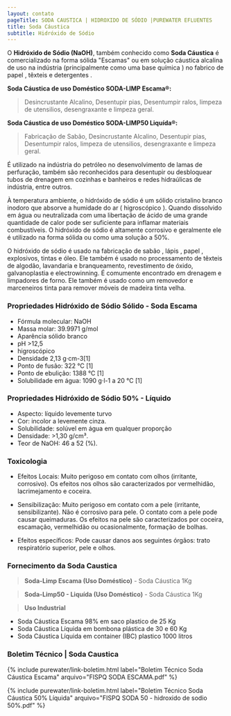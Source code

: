 ```yaml
---
layout: contato
pageTitle: SODA CAUSTICA | HIDROXIDO DE SÓDIO |PUREWATER EFLUENTES
title: Soda Cáustica
subtitle: Hidróxido de Sódio 
---
```


O **Hidróxido de Sódio (NaOH)**, também conhecido como **Soda Cáustica** é comercializado na forma sólida "Escamas" ou em solução cáustica alcalina de uso na indústria (principalmente como uma base química ) no fabrico de papel , têxteis e detergentes . 

**Soda Cáustica de uso Doméstico SODA-LIMP Escama®:** 
>Desincrustante Alcalino, Desentupir pias, Desentumpir ralos, limpeza de utensilios, desengraxante e limpeza geral.

**Soda Cáustica de uso Doméstico SODA-LIMP50 Liquída®:** 
>Fabricação de Sabão, Desincrustante Alcalino, Desentupir pias, Desentumpir ralos, limpeza de utensilios, desengraxante e limpeza geral.

É utilizado na indústria do petróleo no desenvolvimento de lamas de perfuração, também são reconhecidos para desentupir ou desbloquear tubos de drenagem em cozinhas e banheiros e redes hidraúlicas de indústria, entre outros.

À temperatura ambiente, o hidróxido de sódio é um sólido cristalino branco inodoro que absorve a humidade do ar ( higroscópico ). 
Quando dissolvido em água ou neutralizada com uma libertação de ácido de uma grande quantidade de calor pode ser suficiente para inflamar materiais combustíveis. O hidróxido de sódio é altamente corrosivo e geralmente ele é utilizado na forma sólida ou como uma solução a 50%.

O hidróxido de sódio é usado na fabricação de sabão , lápis , papel , explosivos, tintas e óleo. Ele também é usado no processamento de têxteis de algodão, lavandaria e branqueamento, revestimento de óxido, galvanoplastia e electrowinning. É comumente encontrado em drenagem e limpadores de forno. Ele também é usado como um removedor e marceneiros tinta para remover móveis de madeira tinta velha.

### **Propriedades Hidróxido de Sódio Sólido - Soda Escama**

- Fórmula molecular: NaOH
- Massa molar: 39.9971 g/mol
- Aparência	sólido branco
- pH >12,5
- higroscópico
- Densidade	2,13 g·cm-3[1]
- Ponto de fusão: 322 °C [1]
- Ponto de ebulição: 1388 °C [1]
- Solubilidade em água: 1090 g·l-1 a 20 °C  [1]

### **Propriedades Hidróxido de Sódio 50% - Líquido**

- Aspecto: líquido levemente turvo
- Cor: incolor a levemente cinza.
- Solubilidade: solúvel em água em qualquer proporção
- Densidade: >1,30 g/cm³.
- Teor de NaOH: 46 a 52 (%).

### **Toxicologia**

- Efeitos Locais: Muito perigoso em contato com olhos (irritante, corrosivo). Os efeitos nos olhos são caracterizados por vermelhidão, lacrimejamento e coceira.

- Sensibilização: Muito perigoso em contato com a pele (irritante, sensibilizante). Não é corrosivo para pele. O contato com a pele pode causar queimaduras. Os efeitos na pele são caracterizados por coceira, escamação, vermelhidão ou ocasionalmente, formação de bolhas.

- Efeitos específicos: Pode causar danos aos seguintes órgãos: trato respiratório superior, pele e olhos.

### **Fornecimento da Soda Caustica**


>**Soda-Limp Escama (Uso Doméstico)** - Soda Cáustica 1Kg 

>**Soda-Limp50 - Liquída (Uso Doméstico)** - Soda Cáustica 1Kg  

>**Uso Industrial**
- Soda Cáustica Escama 98% em saco plastico de 25 Kg
- Soda Cáustica Líquida em bombona plástica de 30 e 60 Kg
- Soda Cáustica Líquida em container (IBC) plastico 1000 litros 
>
>

### **Boletim Técnico | Soda Caustica**

{% include purewater/link-boletim.html label="Boletim Técnico Soda Cáustica Escama" arquivo="FISPQ SODA ESCAMA.pdf" %}

{% include purewater/link-boletim.html label="Boletim Técnico Soda Cáustica 50% Líquida" arquivo="FISPQ SODA 50 - hidroxido de sodio 50%.pdf" %}



